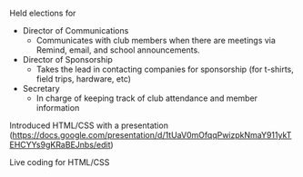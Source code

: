 Held elections for
  - Director of Communications
    - Communicates with club members when there are meetings via Remind, email, and school announcements.
  - Director of Sponsorship
    - Takes the lead in contacting companies for sponsorship (for t-shirts, field trips, hardware, etc)
  - Secretary
    - In charge of keeping track of club attendance and member information

Introduced HTML/CSS with a presentation
(https://docs.google.com/presentation/d/1tUaV0mOfqqPwizpkNmaY911ykTEHCYYs9gKRaBEJnbs/edit)

Live coding for HTML/CSS
